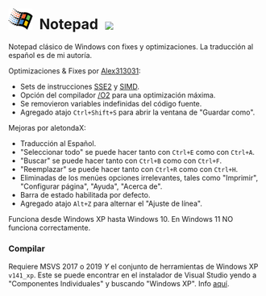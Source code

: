# <img src="https://github.com/Alex313031/Notepad-NT/blob/main/winnt_flag.svg" width="48">&nbsp; Notepad &nbsp;<img src="https://github.com/Alex313031/Notepad-NT/blob/main/notepad/notepad.ico" width="42">

Notepad clásico de Windows con fixes y optimizaciones. La traducción al español es de mi autoría.


Optimizaciones & Fixes por [Alex313031](https://github.com/Alex313031/Notepad-NT):

 - Sets de instrucciones [SSE2](https://en.wikipedia.org/wiki/SSE2) y [SIMD](https://en.wikipedia.org/wiki/Single_instruction,_multiple_data).
 - Opción del compilador [/O2](https://learn.microsoft.com/es-es/cpp/build/reference/o1-o2-minimize-size-maximize-speed) para una optimización máxima.
 - Se removieron variables indefinidas del código fuente.
 - Agregado atajo `Ctrl+Shift+S` para abrir la ventana de "Guardar como".


Mejoras por aletondaX:

 - Traducción al Español.
 - "Seleccionar todo" se puede hacer tanto con `Ctrl+E` como con `Ctrl+A`.
 - "Buscar" se puede hacer tanto con `Ctrl+B` como con `Ctrl+F`.
 - "Reemplazar" se puede hacer tanto con `Ctrl+R` como con `Ctrl+H`.
 - Eliminadas de los menúes opciones irrelevantes, tales como "Imprimir", "Configurar página", "Ayuda", "Acerca de".
 - Barra de estado habilitada por defecto.
 - Agregado atajo `Alt+Z` para alternar el "Ajuste de línea".


Funciona desde Windows XP hasta Windows 10. En Windows 11 NO funciona correctamente.


### Compilar

Requiere MSVS 2017 o 2019 *Y* el conjunto de herramientas de Windows XP `v141_xp`.
Este se puede encontrar en el instalador de Visual Studio yendo a "Componentes Individuales" y buscando "Windows XP". Info [aquí](https://learn.microsoft.com/es-es/cpp/build/configuring-programs-for-windows-xp#install-the-windows-xp-platform-toolset).
